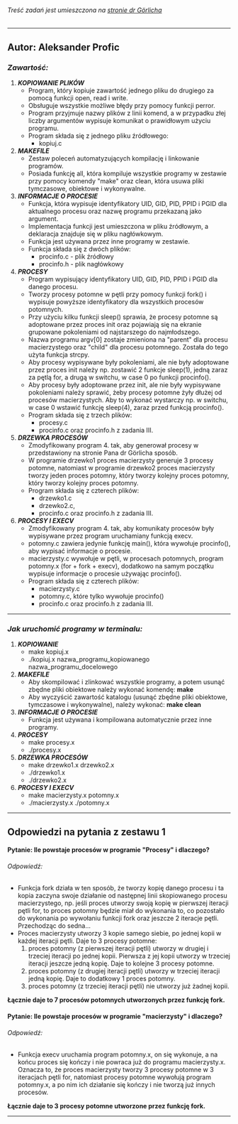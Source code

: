 ###### Treść zadań jest umieszczona na [stronie dr Görlicha](http://th.if.uj.edu.pl/~atg/SO/ "Zadania")
---
## Autor: Aleksander Profic

### *Zawartość:*

1.  ***KOPIOWANIE PLIKÓW***
    - Program, który kopiuje zawartość jednego pliku do drugiego
    za pomocą funkcji open, read i write.
    - Obsługuje wszystkie możliwe błędy przy pomocy funkcji perror.
    - Program przyjmuje nazwy plików z linii komend, a w przypadku złej
    liczby argumentów wypisuje komunikat o prawidłowym użyciu programu.
    - Program składa się z jednego pliku źródłowego:
        - kopiuj.c
2.  ***MAKEFILE***
    - Zestaw poleceń automatyzujących kompilację i linkowanie programów.
    - Posiada funkcję all, która kompiluje wszystkie programy w zestawie przy pomocy komendy "make" oraz clean, która usuwa pliki tymczasowe, obiektowe i wykonywalne.
3.  ***INFORMACJE O PROCESIE***
    - Funkcja, która wypisuje identyfikatory UID, GID, PID, PPID i PGID dla aktualnego procesu oraz nazwę programu przekazaną jako argument.
    - Implementacja funkcji jest umieszczona w pliku źródłowym, a deklaracja znajduje się w pliku nagłówkowym.
    - Funkcja jest używana przez inne programy w zestawie.
    - Funkcja składa się z dwóch plików:
        - procinfo.c - plik źródłowy
        - procinfo.h - plik nagłówkowy
4.  ***PROCESY***
    - Program wypisujący identyfikatory UID, GID, PID, PPID i PGID dla danego procesu.
    - Tworzy procesy potomne w pętli przy pomocy funkcji fork() i wypisuje powyższe identyfikatory dla wszystkich procesów potomnych.
    - Przy użyciu kilku funkcji sleep() sprawia, że procesy potomne są adoptowane przez proces init oraz pojawiają się na ekranie grupowane pokoleniami od najstarszego do najmłodszego.
    - Nazwa programu argv[0] zostaje zmieniona na "parent" dla procesu macierzystego oraz "child" dla procesu potomnego. Została do tego użyta funkcja strcpy.
    - Aby procesy wypisywane były pokoleniami, ale nie były adoptowane przez proces init należy np. zostawić 2 funkcje sleep(1), jedną zaraz za pętlą for, a drugą w switchu, w case 0 po funkcji procinfo().
    - Aby procesy były adoptowane przez init, ale nie były wypisywane pokoleniami należy sprawić, żeby procesy potomne żyły dłużej od procesów macierzystych. Aby to wykonać wystarczy np. w switchu, w case 0 wstawić funkcję sleep(4), zaraz przed funkcją procinfo().
    - Program składa się z trzech plików:
        - procesy.c
        - procinfo.c oraz procinfo.h z zadania III.
5.  ***DRZEWKA PROCESÓW***
    - Zmodyfikowany program 4. tak, aby generował procesy w przedstawiony
    na stronie Pana dr Görlicha sposób.
    - W programie drzewko1 proces macierzysty generuje 3 procesy potomne, natomiast w programie drzewko2 proces macierzysty tworzy jeden proces potomny, który tworzy kolejny proces potomny, który tworzy kolejny proces potomny.
    - Program składa się z czterech plików:
        - drzewko1.c
        - drzewko2.c,
        - procinfo.c oraz procinfo.h z zadania III.
6.  ***PROCESY I EXECV***
    - Zmodyfikowany program 4. tak, aby komunikaty procesów były wypisywane przez program uruchamiany funkcją execv.
    - potomny.c zawiera jedynie funkcję main(), która wywołuje procinfo(), aby wypisać informacje o procesie.
    - macierzysty.c wywołuje w pętli, w procesach potomnych, program potomny.x (for + fork + execv), dodatkowo na samym początku wypisuje informacje o procesie używając procinfo().
    - Program składa się z czterech plików:
        - macierzysty.c
        - potomny.c, które tylko wywołuje procinfo()
        - procinfo.c oraz procinfo.h z zadania III.

---

### *Jak uruchomić programy w terminalu:*

1.  ***KOPIOWANIE***
    - make kopiuj.x
    - ./kopiuj.x nazwa_programu_kopiowanego nazwa_programu_docelowego
2.  ***MAKEFILE***
    - Aby skompilować i zlinkować wszystkie programy, a potem usunąć zbędne pliki obiektowe należy wykonać komendę: **make**
    - Aby wyczyścić zawartość katalogu (usunąć zbędne pliki obiektowe, tymczasowe i wykonywalne), należy wykonać: **make clean**
3.  ***INFORMACJE O PROCESIE***
    - Funkcja jest używana i kompilowana automatycznie przez inne programy.
4.  ***PROCESY***
    - make procesy.x
    - ./procesy.x
5.  ***DRZEWKA PROCESÓW***
    - make drzewko1.x drzewko2.x
    - ./drzewko1.x
    - ./drzewko2.x
6.  ***PROCESY I EXECV***
    - make macierzysty.x potomny.x
    - ./macierzysty.x ./potomny.x

---
**Odpowiedzi na pytania z zestawu 1**
---

#### Pytanie: Ile powstaje procesów w programie "Procesy" i dlaczego?

###### Odpowiedź:
- Funkcja fork działa w ten sposób, że tworzy kopię danego procesu i ta kopia zaczyna swoje działanie od następnej linii skopiowanego procesu macierzystego, np. jeśli proces utworzy swoją kopię w pierwszej iteracji pętli for, to proces potomny będzie miał do wykonania to, co pozostało do wykonania po wywołaniu funkcji fork oraz jeszcze 2 iteracje pętli.
Przechodząc do sedna...
- Proces macierzysty utworzy 3 kopie samego siebie, po jednej kopii w każdej iteracji pętli. Daje to 3 procesy potomne:
    1. proces potomny (z pierwszej iteracji pętli) utworzy w drugiej i trzeciej iteracji po jednej kopii. Pierwsza z jej kopii utworzy w trzeciej iteracji jeszcze jedną kopię. Daje to kolejne 3 procesy potomne.
    2. proces potomny (z drugiej iteracji pętli) utworzy w trzeciej iteracji jedną kopię. Daje to dodatkowy 1 proces potomny.
    3. proces potomny (z trzeciej iteracji pętli) nie utworzy już żadnej kopii.

**Łącznie daje to 7 procesów potomnych utworzonych przez funkcję fork.**

#### Pytanie: Ile powstaje procesów w programie "macierzysty" i dlaczego?

###### Odpowiedź:
- Funkcja execv uruchamia program potomny.x, on się wykonuje, a na końcu proces się kończy i nie powraca już do programu macierzysty.x.
Oznacza to, że proces macierzysty tworzy 3 procesy potomne w 3 iteracjach pętli for, natomiast procesy potomne wywołują program potomny.x, a po nim ich działanie się kończy i nie tworzą już innych procesów.

**Łącznie daje to 3 procesy potomne utworzone przez funkcję fork.**

---
